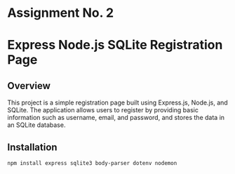 # Assignment No. 2
# Express Node.js SQLite Registration Page

## Overview

This project is a simple registration page built using Express.js, Node.js, and SQLite. The application allows users to register by providing basic information such as username, email, and password, and stores the data in an SQLite database.

## Installation

```
npm install express sqlite3 body-parser dotenv nodemon
```

